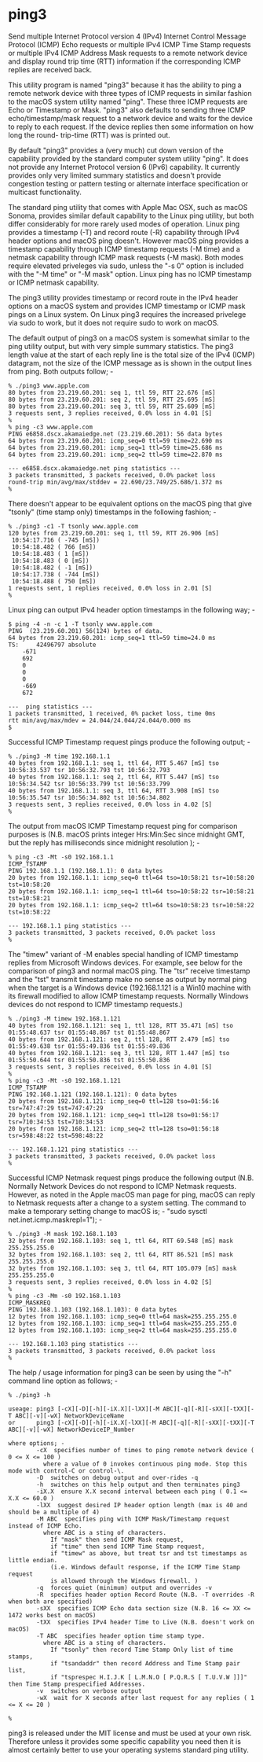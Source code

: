 # ping3
Send multiple Internet Protocol version 4 (IPv4) Internet
Control Message Protocol (ICMP) Echo requests or multiple
IPv4 ICMP Time Stamp requests or multiple IPv4 ICMP Address
Mask requests to a remote network device and display round
trip time (RTT) information if the corresponding ICMP
replies are received back.

This utility program is named "ping3" because it has the ability
to ping a remote network device with three types of ICMP requests
in similar fashion to the macOS system utility named "ping". These
three ICMP requests are Echo or Timestamp or Mask. "ping3" also
defaults to sending three ICMP echo/timestamp/mask request to a
network device and waits for the device to reply to each request.
If the device replies then some information on how long the round-
trip-time (RTT) was is printed out.

By default "ping3" provides a (very much) cut down version of the
capability provided by the standard computer system utility "ping".
It does not provide any Internet Protocol version 6 (IPv6) capability.
It currently provides only very limited summary statistics and doesn't
provide congestion testing or pattern testing or alternate interface
specification or multicast functionality.

The standard ping utility that comes with Apple Mac OSX, such as
macOS Sonoma, provides similar default capability to the Linux ping
utility, but both differ considerably for more rarely used modes of
operation. Linux ping provides a timestamp (-T) and record route
(-R) capability through IPv4 header options and macOS ping doesn't.
However macOS ping provides a timestamp capability through ICMP
timestamp requests (-M time) and a netmask capability through
ICMP mask requests (-M mask). Both modes require elevated priveleges
via sudo, unless the "-s 0" option is included with the "-M time"
or "-M mask" option. Linux ping has no ICMP timestamp or ICMP netmask
capability.

The ping3 utility provides timestamp or record route in the IPv4
header options on a macOS system and provides ICMP timestamp or
ICMP mask pings on a Linux system. On Linux ping3 requires the
increased privelege via sudo to work, but it does not require
sudo to work on macOS.

The default output of ping3 on a macOS system is somewhat similar
to the ping utility output, but with very simple summary statistics.
The ping3 length value at the start of each reply line is the total
size of the IPv4 (ICMP) datagram, not the size of the ICMP message
as is shown in the output lines from ping.
Both outputs follow; -
```
% ./ping3 www.apple.com
80 bytes from 23.219.60.201: seq 1, ttl 59, RTT 22.676 [mS]
80 bytes from 23.219.60.201: seq 2, ttl 59, RTT 25.695 [mS]
80 bytes from 23.219.60.201: seq 3, ttl 59, RTT 25.609 [mS]
3 requests sent, 3 replies received, 0.0% loss in 4.01 [S]
%
% ping -c3 www.apple.com
PING e6858.dscx.akamaiedge.net (23.219.60.201): 56 data bytes
64 bytes from 23.219.60.201: icmp_seq=0 ttl=59 time=22.690 ms
64 bytes from 23.219.60.201: icmp_seq=1 ttl=59 time=25.686 ms
64 bytes from 23.219.60.201: icmp_seq=2 ttl=59 time=22.870 ms

--- e6858.dscx.akamaiedge.net ping statistics ---
3 packets transmitted, 3 packets received, 0.0% packet loss
round-trip min/avg/max/stddev = 22.690/23.749/25.686/1.372 ms
%
```
There doesn't appear to be equivalent options on the macOS ping
that give "tsonly" (time stamp only) timestamps in the following fashion; -
```
% ./ping3 -c1 -T tsonly www.apple.com
120 bytes from 23.219.60.201: seq 1, ttl 59, RTT 26.906 [mS]
 10:54:17.716 ( -745 [mS])
 10:54:18.482 ( 766 [mS])
 10:54:18.483 ( 1 [mS])
 10:54:18.483 ( 0 [mS])
 10:54:18.482 ( -1 [mS])
 10:54:17.738 ( -744 [mS])
 10:54:18.488 ( 750 [mS])
1 requests sent, 1 replies received, 0.0% loss in 2.01 [S]
%
```
Linux ping can output IPv4 header option timestamps in the
following way; -
```
$ ping -4 -n -c 1 -T tsonly www.apple.com
PING  (23.219.60.201) 56(124) bytes of data.
64 bytes from 23.219.60.201: icmp_seq=1 ttl=59 time=24.0 ms
TS: 	42496797 absolute
	-671
	692
	0
	0
	0
	-669
	672

---  ping statistics ---
1 packets transmitted, 1 received, 0% packet loss, time 0ms
rtt min/avg/max/mdev = 24.044/24.044/24.044/0.000 ms
$
```
Successful ICMP Timestamp request pings produce the following output; -
```
% ./ping3 -M time 192.168.1.1 
40 bytes from 192.168.1.1: seq 1, ttl 64, RTT 5.467 [mS] tso 10:56:33.537 tsr 10:56:32.793 tst 10:56:32.793
40 bytes from 192.168.1.1: seq 2, ttl 64, RTT 5.447 [mS] tso 10:56:34.542 tsr 10:56:33.799 tst 10:56:33.799
40 bytes from 192.168.1.1: seq 3, ttl 64, RTT 3.908 [mS] tso 10:56:35.547 tsr 10:56:34.802 tst 10:56:34.802
3 requests sent, 3 replies received, 0.0% loss in 4.02 [S]
%
```
The output from macOS ICMP Timestamp request ping for
comparison purposes is (N.B. macOS prints integer Hrs:Min:Sec
since midnight GMT, but the reply has milliseconds since midnight
resolution ); -
```
% ping -c3 -Mt -s0 192.168.1.1
ICMP_TSTAMP
PING 192.168.1.1 (192.168.1.1): 0 data bytes
20 bytes from 192.168.1.1: icmp_seq=0 ttl=64 tso=10:58:21 tsr=10:58:20 tst=10:58:20
20 bytes from 192.168.1.1: icmp_seq=1 ttl=64 tso=10:58:22 tsr=10:58:21 tst=10:58:21
20 bytes from 192.168.1.1: icmp_seq=2 ttl=64 tso=10:58:23 tsr=10:58:22 tst=10:58:22

--- 192.168.1.1 ping statistics ---
3 packets transmitted, 3 packets received, 0.0% packet loss
%
```
The "timew" variant of -M enables special handling of ICMP timestamp replies from
Microsoft Windows devices. For example, see below for the comparison of ping3 and
normal macOS ping. The "tsr" receive timestamp and the "tst" transmit timestamp
make no sense as output by normal ping when the target is a Windows device
(192.168.1.121 is a Win10 machine with its firewall modified to allow ICMP timestamp
requests. Normally Windows devices do not respond to ICMP timestamp requests.)
```
% ./ping3 -M timew 192.168.1.121
40 bytes from 192.168.1.121: seq 1, ttl 128, RTT 35.471 [mS] tso 01:55:48.637 tsr 01:55:48.867 tst 01:55:48.867
40 bytes from 192.168.1.121: seq 2, ttl 128, RTT 2.479 [mS] tso 01:55:49.638 tsr 01:55:49.836 tst 01:55:49.836
40 bytes from 192.168.1.121: seq 3, ttl 128, RTT 1.447 [mS] tso 01:55:50.644 tsr 01:55:50.836 tst 01:55:50.836
3 requests sent, 3 replies received, 0.0% loss in 4.01 [S]
%
% ping -c3 -Mt -s0 192.168.1.121
ICMP_TSTAMP
PING 192.168.1.121 (192.168.1.121): 0 data bytes
20 bytes from 192.168.1.121: icmp_seq=0 ttl=128 tso=01:56:16 tsr=747:47:29 tst=747:47:29
20 bytes from 192.168.1.121: icmp_seq=1 ttl=128 tso=01:56:17 tsr=710:34:53 tst=710:34:53
20 bytes from 192.168.1.121: icmp_seq=2 ttl=128 tso=01:56:18 tsr=598:48:22 tst=598:48:22

--- 192.168.1.121 ping statistics ---
3 packets transmitted, 3 packets received, 0.0% packet loss
% 
```
Successful ICMP Netmask request pings produce the following output (N.B. Normally
Network Devices do not respond to ICMP Netmask requests. However, as noted in the
Apple macOS man page for ping, macOS can reply to Netmask requests after a change
to a system setting. The command to make a temporary setting change to macOS is; -
"sudo sysctl net.inet.icmp.maskrepl=1"); -
```
% ./ping3 -M mask 192.168.1.103
32 bytes from 192.168.1.103: seq 1, ttl 64, RTT 69.548 [mS] mask 255.255.255.0
32 bytes from 192.168.1.103: seq 2, ttl 64, RTT 86.521 [mS] mask 255.255.255.0
32 bytes from 192.168.1.103: seq 3, ttl 64, RTT 105.079 [mS] mask 255.255.255.0
3 requests sent, 3 replies received, 0.0% loss in 4.02 [S]
%
% ping -c3 -Mm -s0 192.168.1.103
ICMP_MASKREQ
PING 192.168.1.103 (192.168.1.103): 0 data bytes
12 bytes from 192.168.1.103: icmp_seq=0 ttl=64 mask=255.255.255.0
12 bytes from 192.168.1.103: icmp_seq=1 ttl=64 mask=255.255.255.0
12 bytes from 192.168.1.103: icmp_seq=2 ttl=64 mask=255.255.255.0

--- 192.168.1.103 ping statistics ---
3 packets transmitted, 3 packets received, 0.0% packet loss
%
```
The help / usage information for ping3 can be seen by using the "-h"
command line option as follows; -
```
% ./ping3 -h

useage: ping3 [-cX][-D][-h][-iX.X][-lXX][-M ABC][-q][-R][-sXX][-tXX][-T ABC][-v][-wX] NetworkDeviceName
or      ping3 [-cX][-D][-h][-iX.X[-lXX][-M ABC][-q][-R][-sXX][-tXX][-T ABC][-v][-wX] NetworkDeviceIP_Number

where options; -
        -cX  specifies number of times to ping remote network device ( 0 <= X <= 100 )
          where a value of 0 invokes continuous ping mode. Stop this mode with control-C or control-\.
        -D  switches on debug output and over-rides -q
        -h  switches on this help output and then terminates ping3
        -iX.X  ensure X.X second interval between each ping ( 0.1 <= X.X <= 60.0 )
        -lXX  suggest desired IP header option length (max is 40 and should be a multiple of 4)
        -M ABC  specifies ping with ICMP Mask/Timestamp request instead of ICMP Echo.
          where ABC is a sting of characters.
            If "mask" then send ICMP Mask request,
            if "time" then send ICMP Time Stamp request,
            if "timew" as above, but treat tsr and tst timestamps as little endian.
            (i.e. Windows default response, if the ICMP Time Stamp request
            is allowed through the Windows firewall. )
        -q  forces quiet (minimum) output and overrides -v
        -R  specifies header option Record Route (N.B. -T overrides -R when both are specified)
        -sXX  specifies ICMP Echo data section size (N.B. 16 <= XX <= 1472 works best on macOS)
        -tXX  specifies IPv4 header Time to Live (N.B. doesn't work on macOS)
        -T ABC  specifies header option time stamp type.
          where ABC is a sting of characters.
            If "tsonly" then record Time Stamp Only list of time stamps,
            if "tsandaddr" then record Address and Time Stamp pair list,
            if "tsprespec H.I.J.K [ L.M.N.O [ P.Q.R.S [ T.U.V.W ]]]" then Time Stamp prespecified Addresses.
        -v  switches on verbose output
        -wX  wait for X seconds after last request for any replies ( 1 <= X <= 20 )

%
```
ping3 is released under the MIT license and must be used at your own risk.
Therefore unless it provides some specific capability you need then it is
almost certainly better to use your operating systems standard ping utility.
